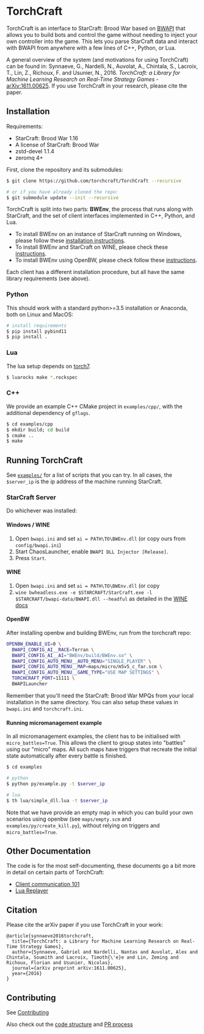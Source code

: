 # TorchCraft

TorchCraft is an interface to StarCraft: Brood War based on [BWAPI](github.com/bwapi/bwapi) that allows you to build bots and control the game without needing to inject your own controller into the game. This lets you parse StarCraft data and interact with BWAPI from anywhere with a few lines of C++, Python, or Lua.

A general overview of the system (and motivations for using TorchCraft) can be found in: Synnaeve, G., Nardelli, N., Auvolat, A., Chintala, S., Lacroix, T., Lin, Z., Richoux, F. and Usunier, N., 2016. _TorchCraft: a Library for Machine Learning Research on Real-Time Strategy Games_ - [arXiv:1611.00625](https://arxiv.org/abs/1611.00625). If you use TorchCraft in your research, please cite the paper.


## Installation

Requirements:
  - StarCraft: Brood War 1.16
  - A license of StarCraft: Brood War
  - zstd-devel 1.1.4
  - zeromq 4+


First, clone the repository and its submodules:

```bash
$ git clone https://github.com/torchcraft/TorchCraft --recursive

# or if you have already cloned the repo:
$ git submodule update --init --recursive
```


TorchCraft is split into two parts: **BWEnv**, the process that runs along with StarCraft, and the set of client interfaces implemented in C++, Python, and Lua.

- To install BWEnv on an instance of StarCraft running on Windows, please follow these [installation instructions](/docs/user/starcraft_in_windows.md). 
- To install BWEnv and StarCraft on WINE, please check these [instructions](/docs/starcraft_in_wine.md).
- To install BWEnv using OpenBW, please check follow these [instructions](/docs/openbw.md).


Each client has a different installation procedure, but all have the same library requirements (see above).


### Python

This should work with a standard python>=3.5 installation or Anaconda, both on Linux and MacOS:

```bash
# install requirements
$ pip install pybind11
$ pip install .
```

### Lua

The lua setup depends on [torch7](http://torch.ch/docs/getting-started.html).

```bash
$ luarocks make *.rockspec
```


### C++

We provide an example C++ CMake project in `examples/cpp/`, with the additional dependency of `gflags`.

```bash
$ cd examples/cpp
$ mkdir build; cd build
$ cmake ..
$ make
```


## Running TorchCraft

See [`examples/`](examples/) for a list of scripts that you can try. In all cases, the `$server_ip` is the ip address of the machine running
StarCraft.


### StarCraft Server

Do whichever was installed:

#### Windows / WINE

1. Open `bwapi.ini` and set `ai = PATH\TO\BWEnv.dll` (or copy ours from `config/bwapi.ini`)
2. Start ChaosLauncher, enable `BWAPI DLL Injector [Release]`.
3. Press `Start`.


#### WINE

1. Open `bwapi.ini` and set `ai = PATH\TO\BWEnv.dll` (or copy
2. `wine bwheadless.exe -e $STARCRAFT/StarCraft.exe -l $STARCRAFT/bwapi-data/BWAPI.dll --headful` as detailed in the [WINE docs](/docs/starcraft_in_wine.md)


#### OpenBW

After installing openbw and building BWEnv, run from the torchcraft repo:

```bash
OPENBW_ENABLE_UI=0 \
  BWAPI_CONFIG_AI__RACE=Terran \
  BWAPI_CONFIG_AI__AI="BWEnv/build/BWEnv.so" \
  BWAPI_CONFIG_AUTO_MENU__AUTO_MENU="SINGLE_PLAYER" \
  BWAPI_CONFIG_AUTO_MENU__MAP=maps/micro/m5v5_c_far.scm \
  BWAPI_CONFIG_AUTO_MENU__GAME_TYPE="USE MAP SETTINGS" \
  TORCHCRAFT_PORT=11111 \
  BWAPILauncher
```

Remember that you'll need the StarCraft: Brood War MPQs from your local installation in the same directory. You can also setup these values in `bwapi.ini` and `torchcraft.ini`.


#### Running micromanagement example

In all micromanagement examples, the client has to be initialised with `micro_battles=True`. This allows the client to group states into "battles" using our "micro" maps. All such maps have triggers that recreate the initial state automatically after every battle is finished.

```bash
$ cd examples

# python
$ python py/example.py -t $server_ip

# lua
$ th lua/simple_dll.lua -t $server_ip
```

Note that we have provide an empty map in which you can build your own scenarios using openbw (see `maps/empty.scm` and `examples/py/create_kill.py`), without relying on triggers and `micro_battles=True`.


## Other Documentation

The code is for the most self-documenting, these documents go a bit more in detail on certain parts of TorchCraft:

- [Client communication 101](/docs/client_server_comm.md)
- [Lua Replayer](/docs/replayer.md)


## Citation

Please cite the arXiv paper if you use TorchCraft in your work:

```
@article{synnaeve2016torchcraft,
  title={TorchCraft: a Library for Machine Learning Research on Real-Time Strategy Games},
  author={Synnaeve, Gabriel and Nardelli, Nantas and Auvolat, Alex and Chintala, Soumith and Lacroix, Timoth{\'e}e and Lin, Zeming and Richoux, Florian and Usunier, Nicolas},
  journal={arXiv preprint arXiv:1611.00625},
  year={2016}
}
```

## Contributing

See [Contributing](CONTRIBUTING.md)

Also check out the [code structure](/docs/contributor/code_structure.md)
and [PR process](/docs/contributor/pr_process.md)
